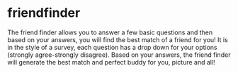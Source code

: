 # friendfinder
The friend finder allows you to answer a few basic questions and then based on your answers, you will find the best match of a friend for you! It is in the style of a survey, each question has a drop down for your options (strongly agree-strongly disagree). Based on your answers, the friend finder will generate the best match and perfect buddy for you, picture and all!